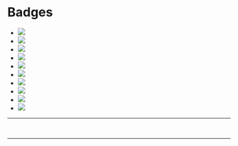 # Badges

- ![](https://img.shields.io/badge/Code-Elixir-informational?style=flat&logo=elixir&logoColor=white&color=6e4a7e)
- ![](https://img.shields.io/badge/Code-Erlang-informational?style=flat&logo=erlang&logoColor=white&color=B83998)
- ![](https://img.shields.io/badge/Code-Haskell-informational?style=flat&logo=haskell&logoColor=white&color=5e5086)
- ![](https://img.shields.io/badge/Code-Next-informational?style=flat&logo=next.js&logoColor=white&color=000000)
- ![](https://img.shields.io/badge/Code-Nix-informational?style=flat&logo=nixos&logoColor=white&color=7e7eff)
- ![](https://img.shields.io/badge/Code-Python-informational?style=flat&logo=python&logoColor=white&color=3572A5)
- ![](https://img.shields.io/badge/Code-React-informational?style=flat&logo=react&logoColor=white&color=61DAFB)
- ![](https://img.shields.io/badge/Code-Redux-informational?style=flat&logo=redux&logoColor=white&color=593D88)
- ![](https://img.shields.io/badge/Code-Rust-informational?style=flat&logo=rust&logoColor=white&color=dea584)
- ![](https://img.shields.io/badge/Code-Terraform-informational?style=flat&logo=terraform&logoColor=white&color=7747A7)

---

<p align="center">
    <img src="https://img.shields.io/badge/Code-Haskell-informational?style=flat&logo=haskell&logoColor=white&color=5e5086" alt="">
    <img src="https://img.shields.io/badge/Code-Elixir-informational?style=flat&logo=elixir&logoColor=white&color=6e4a7e" alt="">
    <img src="https://img.shields.io/badge/Code-Next-informational?style=flat&logo=next.js&logoColor=white&color=000000" alt="">
    <hr>
</p>

